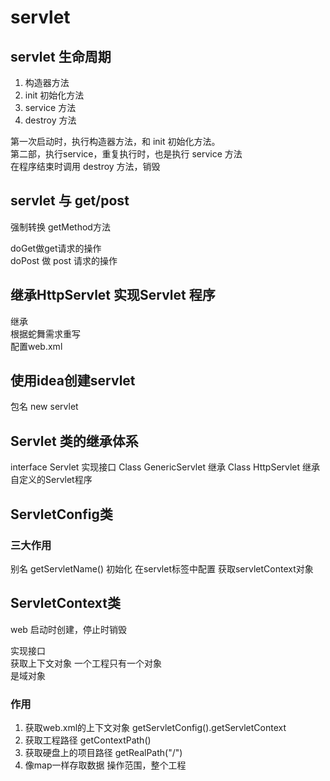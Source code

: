 # servlet

## servlet 生命周期

1. 构造器方法
2. init 初始化方法
3. service 方法
4. destroy 方法

第一次启动时，执行构造器方法，和 init 初始化方法。  
第二部，执行service，重复执行时，也是执行 service 方法  
在程序结束时调用 destroy 方法，销毁

## servlet 与 get/post

强制转换 getMethod方法

doGet做get请求的操作  
doPost 做 post 请求的操作

## 继承HttpServlet 实现Servlet 程序

继承  
根据蛇舞需求重写  
配置web.xml

## 使用idea创建servlet

包名 new servlet

## Servlet 类的继承体系

interface Servlet
实现接口
Class GenericServlet
继承
Class HttpServlet
继承
自定义的Servlet程序

## ServletConfig类

### 三大作用

别名 getServletName()
初始化 在servlet标签中配置<init-param> 
获取servletContext对象

## ServletContext类

web 启动时创建，停止时销毁

实现接口  
获取上下文对象
一个工程只有一个对象   
是域对象

### 作用

1. 获取web.xml的上下文对象 getServletConfig().getServletContext
2. 获取工程路径 getContextPath()
3. 获取硬盘上的项目路径 getRealPath("/")
4. 像map一样存取数据 操作范围，整个工程



